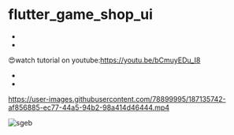 # flutter_game_shop_ui

-
-
😍watch tutorial on youtube:https://youtu.be/bCmuyEDu_I8

-
-


https://user-images.githubusercontent.com/78899995/187135742-af856885-ec77-44a5-94b2-98a414d46444.mp4


![sgeb](https://user-images.githubusercontent.com/78899995/186712490-9c47a6b6-1cab-4702-8109-142994f2cffe.jpg)
